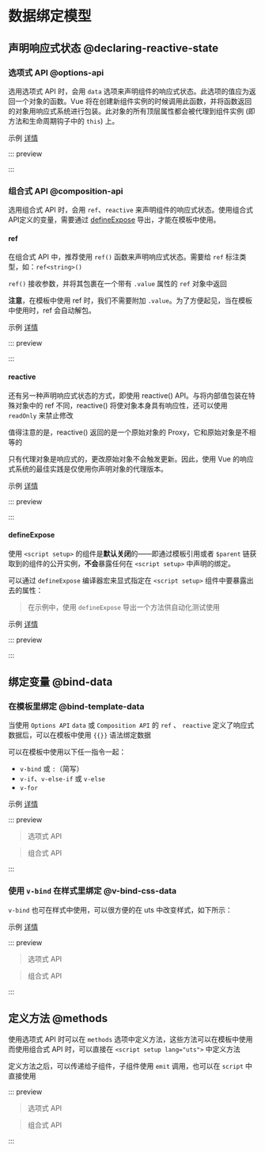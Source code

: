 # 数据绑定模型

## 声明响应式状态 @declaring-reactive-state

### 选项式 API @options-api

选用选项式 API 时，会用 `data` 选项来声明组件的响应式状态。此选项的值应为返回一个对象的函数。Vue 将在创建新组件实例的时候调用此函数，并将函数返回的对象用响应式系统进行包装。此对象的所有顶层属性都会被代理到组件实例 (即方法和生命周期钩子中的 `this`) 上。

示例 [详情](<!-- VUEJSON.E_component-instance.data_data-options.gitUrl -->)

::: preview <!-- VUEJSON.E_component-instance.data_data-options.webUrl -->
<!-- VUEJSON.E_component-instance.data_data-options.code -->
:::

### 组合式 API @composition-api

选用组合式 API 时，会用 `ref`、`reactive` 来声明组件的响应式状态。使用组合式 API定义的变量，需要通过 [defineExpose](#defineexpose) 导出，才能在模板中使用。

#### ref

在组合式 API 中，推荐使用 `ref()` 函数来声明响应式状态。需要给 `ref` 标注类型，如：`ref<string>()`

`ref()` 接收参数，并将其包裹在一个带有 `.value` 属性的 `ref` 对象中返回

**注意**，在模板中使用 ref 时，我们不需要附加 `.value`。为了方便起见，当在模板中使用时，ref 会自动解包。

示例 [详情](<!-- VUEJSON.E_reactivity.core_ref_ref.gitUrl -->)

::: preview <!-- VUEJSON.E_reactivity.core_ref_ref.webUrl -->
<!-- VUEJSON.E_reactivity.core_ref_ref.code -->
:::

#### reactive

还有另一种声明响应式状态的方式，即使用 reactive() API。与将内部值包装在特殊对象中的 ref 不同，reactive() 将使对象本身具有响应性，还可以使用 `readOnly` 来禁止修改

值得注意的是，reactive() 返回的是一个原始对象的 Proxy，它和原始对象是不相等的

只有代理对象是响应式的，更改原始对象不会触发更新。因此，使用 Vue 的响应式系统的最佳实践是仅使用你声明对象的代理版本。

示例 [详情](<!-- VUEJSON.E_reactivity.core_readonly_readonly.gitUrl -->)

::: preview <!-- VUEJSON.E_reactivity.core_readonly_readonly.webUrl -->
<!-- VUEJSON.E_reactivity.core_readonly_readonly.code -->
:::

#### defineExpose

使用 `<script setup>` 的组件是**默认关闭**的——即通过模板引用或者 `$parent` 链获取到的组件的公开实例，**不会**暴露任何在 `<script setup>` 中声明的绑定。

可以通过 `defineExpose` 编译器宏来显式指定在 `<script setup>` 组件中要暴露出去的属性：

> 在示例中，使用 `defineExpose` 导出一个方法供自动化测试使用

示例 [详情](<!-- VUEJSON.E_component-instance.define-expose_define-expose.gitUrl -->)

::: preview <!-- VUEJSON.E_component-instance.define-expose_define-expose.webUrl -->
<!-- VUEJSON.E_component-instance.define-expose_define-expose.code -->
:::

## 绑定变量 @bind-data

### 在模板里绑定 @bind-template-data

当使用 `Options API` `data` 或 `Composition API` 的 `ref` 、 `reactive` 定义了响应式数据后，可以在模板中使用 `{{}}` 语法绑定数据

可以在模板中使用以下任一指令一起：

- `v-bind` 或 `:`（简写）
- `v-if`、`v-else-if` 或 `v-else`
- `v-for`

示例 [详情](<!-- VUEJSON.E_built-in.component_template_template-options.gitUrl -->)

::: preview <!-- VUEJSON.E_built-in.component_template_template-options.webUrl -->

> 选项式 API
<!-- VUEJSON.E_built-in.component_template_template-options.code -->

> 组合式 API
<!-- VUEJSON.E_built-in.component_template_template-composition.code -->
:::

### 使用 `v-bind` 在样式里绑定 @v-bind-css-data

`v-bind` 也可在样式中使用，可以很方便的在 uts 中改变样式，如下所示：

示例 [详情](<!-- VUEJSON.E_directive.v-bind_v-bind-options.gitUrl -->)

::: preview <!-- VUEJSON.E_directive.v-bind_v-bind-options.webUrl -->

> 选项式 API
<!-- VUEJSON.E_directive.v-bind_v-bind-options.code -->

> 组合式 API
<!-- VUEJSON.E_directive.v-bind_v-bind-composition.code -->
:::

## 定义方法 @methods

使用选项式 API 时可以在 `methods` 选项中定义方法，这些方法可以在模板中使用\
而使用组合式 API 时，可以直接在 `<script setup lang="uts">` 中定义方法

定义方法之后，可以传递给子组件，子组件使用 `emit` 调用，也可以在 `script` 中直接使用

::: preview <!-- VUEJSON.E_component-instance.emit-function_emit-function-options.webUrl -->

> 选项式 API
<!-- VUEJSON.E_component-instance.emit-function_emit-function-options.code -->

> 组合式 API
<!-- VUEJSON.E_component-instance.emit-function_emit-function-composition.code -->
:::
